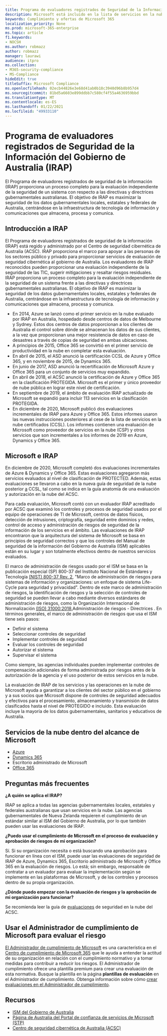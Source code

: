 ```yaml
---
title: Programa de evaluadores registrados de Seguridad de la Información del Gobierno de Australia (IRAP)
description: Microsoft está incluido en la lista de servicios en la nube certificados de Australia para marcadores de limitación de difusión no clasificados (DLM) y datos protegidos basados en una evaluación y certificación de IRAP por parte del Centro de seguridad cibernética de Australia (ACSC).
keywords: Cumplimiento y ofertas de Microsoft 365
localization_priority: None
ms.prod: microsoft-365-enterprise
ms.topic: article
f1.keywords:
- NOCSH
ms.author: robmazz
author: robmazz
manager: laurawi
audience: itpro
ms.collection:
- M365-security-compliance
- MS-Compliance
hideEdit: true
titleSuffix: Microsoft Compliance
ms.openlocfilehash: 02ecb44826e3e68d41ab0b18c3940d96b8b957d4
ms.sourcegitcommit: 81bd5a6603e899ddbb7c580cf4f55a4636959bbd
ms.translationtype: MT
ms.contentlocale: es-ES
ms.lasthandoff: 01/22/2021
ms.locfileid: "49933110"
---
```

# <a name="australian-government-information-security-registered-assessor-program-irap"></a>Programa de evaluadores registrados de Seguridad de la Información del Gobierno de Australia (IRAP)

El Programa de evaluadores registrados de seguridad de la información (IRAP) proporciona un proceso completo para la evaluación independiente de la seguridad de un sistema con respecto a las directivas y directrices gubernamentales australianas. El objetivo de IRAP es maximizar la seguridad de los datos gubernamentales locales, estatales y federales de Australia, centrándose en la infraestructura de tecnología de información y comunicaciones que almacena, procesa y comunica.

## <a name="irap-overview"></a>Introducción a IRAP

El Programa de evaluadores registrados de seguridad de la información (IRAP) está regido y administrado por el Centro de seguridad cibernética de Australia (ACSC). IRAP proporciona el marco para apoyar a las personas de los sectores público y privado para proporcionar servicios de evaluación de seguridad cibernética al gobierno de Australia. Los evaluadores de IRAP reconocidos pueden proporcionar una evaluación independiente de la seguridad de las TIC, sugerir mitigaciones y resaltar riesgos residuales. IRAP proporciona un proceso completo para la evaluación independiente de la seguridad de un sistema frente a las directivas y directrices gubernamentales australianas. El objetivo de IRAP es maximizar la seguridad de los datos gubernamentales locales, estatales y federales de Australia, centrándose en la infraestructura de tecnología de información y comunicaciones que almacena, procesa y comunica.

- En 2014, Azure se lanzó como el primer servicio en la nube evaluado por IRAP en Australia, hospedado desde centros de datos de Melbourne y Sydney. Estos dos centros de datos proporcionan a los clientes de Australia el control sobre dónde se almacenan los datos de sus clientes, a la vez que proporcionan una mejor resistencia de datos en caso de desastres a través de copias de seguridad en ambas ubicaciones.
- A principios de 2015, Office 365 se convirtió en el primer servicio de productividad en la nube en completar esta evaluación.
- En abril de 2015, el ASD anunció la certificación CCSL de Azure y Office 365, y en noviembre de 2015, de Dynamics 365.
- En junio de 2017, ASD anunció la recertificación de Microsoft Azure y Office 365 para un conjunto de servicios muy expandido.
- En abril de 2018, el ACSC anunció la certificación de Azure y Office 365 en la clasificación PROTEGIDA. Microsoft es el primer y único proveedor de nube pública en lograr este nivel de certificación.
- En septiembre de 2019, el ámbito de evaluación IRAP actualizado de Microsoft se expandió para incluir 113 servicios en la clasificación PROTEGIDA.
- En diciembre de 2020, Microsoft publicó dos evaluaciones incrementales de IRAP para Azure y Office 365. Estos informes usaron las nuevas instrucciones posteriores al cese de la lista de servicios en la nube certificados (CCSL). Los informes contienen una evaluación de Microsoft como proveedor de servicios en la nube (CSP) y otros servicios que son incrementales a los informes de 2019 en Azure, Dynamics y Office 365.

## <a name="microsoft-and-irap"></a>Microsoft e IRAP

En diciembre de 2020, Microsoft completó dos evaluaciones incrementales de Azure & Dynamics y Office 365. Estas evaluaciones agregaron más servicios evaluados al nivel de clasificación de PROTECTED. Además, estas evaluaciones se llevaron a cabo en la nueva guía de seguridad de la nube posterior [a](https://www.cyber.gov.au/acsc/government/cloud-security-guidance) CCSL, tal como se indica en la guía anatomía de una evaluación y autorización en la nube del ACSC.

Para cada evaluación, Microsoft contó con un evaluador IRAP acreditado por ACSC que examinó los controles y procesos de seguridad usados por el equipo de operaciones de TI de Microsoft, centros de datos físicos, detección de intrusiones, criptografía, seguridad entre dominios y redes, control de acceso y administración de riesgos de seguridad de la información de los servicios en el ámbito. Las evaluaciones de IRAP encontraron que la arquitectura del sistema de Microsoft se basa en principios de seguridad correctos y que los controles del Manual de seguridad de la información del Gobierno de Australia (ISM) aplicables están en su lugar y son totalmente efectivos dentro de nuestros servicios evaluados.

El marco de administración de riesgos usado por el ISM se basa en la publicación especial (SP) 800-37 del Instituto Nacional de Estándares y Tecnología [(NIST) 800-37 Rev. 2](https://csrc.nist.gov/publications/detail/sp/800-37/rev-2/final), "Marco de administración de riesgos para sistemas de información y organizaciones: un enfoque de sistema Life-Cycle para seguridad y privacidad". Dentro de este marco de administración de riesgos, la identificación de riesgos y la selección de controles de seguridad se pueden llevar a cabo mediante diversos estándares de administración de riesgos, como la Organización Internacional de Normalización [(ISO) 31000:2018,](https://www.iso.org/standard/65694.html)Administración de riesgos - Directrices . En términos generales, el marco de administración de riesgos que usa el ISM tiene seis pasos:

- Definir el sistema
- Seleccionar controles de seguridad
- Implementar controles de seguridad
- Evaluar los controles de seguridad
- Autorizar el sistema
- Supervisar el sistema

Como siempre, las agencias individuales pueden implementar controles de compensación adicionales de forma administrada por riesgos antes de la autorización de la agencia y el uso posterior de estos servicios en la nube.

La evaluación de IRAP de los servicios y las operaciones en la nube de Microsoft ayuda a garantizar a los clientes del sector público en el gobierno y a sus socios que Microsoft dispone de controles de seguridad adecuados y efectivos para el procesamiento, almacenamiento y transmisión de datos clasificados hasta el nivel de PROTEGIDO e incluido. Esta evaluación incluye la mayoría de los datos gubernamentales, sanitarios y educativos de Australia.

## <a name="microsoft-in-scope-cloud-services"></a>Servicios de la nube dentro del alcance de Microsoft

- [Azure](https://aka.ms/AzureCompliance)
- [Dynamics 365](https://aka.ms/d365-compliance-list)
- Escritorio administrado de Microsoft
- [Office 365](https://aka.ms/Office365ComplianceOfferings)

## <a name="frequently-asked-questions"></a>Preguntas más frecuentes

**¿A quién se aplica el IRAP?**

IRAP se aplica a todas las agencias gubernamentales locales, estatales y federales australianas que usan servicios en la nube. Las agencias gubernamentales de Nueva Zelanda requieren el cumplimiento de un estándar similar al ISM del Gobierno de Australia, por lo que también pueden usar las evaluaciones de IRAP.

**¿Puedo usar el cumplimiento de Microsoft en el proceso de evaluación y aprobación de riesgos de mi organización?**

Sí. Si su organización necesita o está buscando una aprobación para funcionar en línea con el ISM, puede usar las evaluaciones de seguridad de IRAP de Azure, Dynamics 365, Escritorio administrado de Microsoft y Office 365 en la evaluación de riesgos. Lo está; sin embargo, responsable de contratar a un evaluador para evaluar la implementación según se implemente en las plataformas de Microsoft, y de los controles y procesos dentro de su propia organización.

**¿Dónde puedo empezar con la evaluación de riesgos y la aprobación de mi organización para funcionar?**

Se recomienda leer la guía de [evaluaciones](https://www.cyber.gov.au/acsc/government/cloud-security-guidance) de seguridad en la nube del ACSC.

## <a name="use-microsoft-compliance-manager-to-assess-your-risk"></a>Usar el Administrador de cumplimiento de Microsoft para evaluar el riesgo

[El Administrador de cumplimiento de Microsoft](https://docs.microsoft.com/microsoft-365/compliance/compliance-manager) es una característica en el [Centro de cumplimiento de Microsoft 365](https://docs.microsoft.com/microsoft-365/compliance/microsoft-365-compliance-center) que le ayuda a entender la actitud de su organización en relación con el cumplimiento normativo y a tomar medidas para contribuir a reducir los riesgos. El Administrador de cumplimiento ofrece una plantilla premium para crear una evaluación de esta normativa. Busque la plantilla en la página **plantillas de evaluación** en el Administrador de cumplimiento. Obtenga información sobre cómo [crear evaluaciones en el Administrador de cumplimiento](https://docs.microsoft.com/microsoft-365/compliance/compliance-manager-assessments).

## <a name="resources"></a>Recursos

- [ISM del Gobierno de Australia](https://acsc.gov.au/infosec/ism/index.htm)
- [Página de Australia del Portal de confianza de servicios de Microsoft (STP)](https://aka.ms/au-irap)
- [Centro de seguridad cibernética de Australia (ACSC)](https://www.cyber.gov.au)
